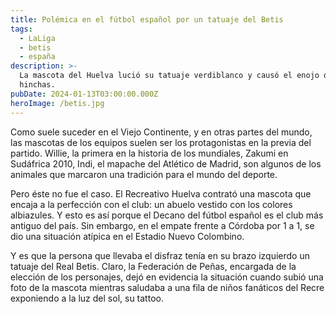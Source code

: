 ```yaml
---
title: Polémica en el fútbol español por un tatuaje del Betis
tags:
  - LaLiga
  - betis
  - españa
description: >-
  La mascota del Huelva lució su tatuaje verdiblanco y causó el enojo de los
  hinchas.
pubDate: 2024-01-13T03:00:00.000Z
heroImage: /betis.jpg
---
```


Como suele suceder en el Viejo Continente, y en otras partes del mundo, las mascotas de los equipos suelen ser los protagonistas en la previa del partido. Willie, la primera en la historia de los mundiales, Zakumi en Sudáfrica 2010, Indi, el mapache del Atlético de Madrid, son algunos de los animales que marcaron una tradición para el mundo del deporte.

Pero éste no fue el caso. El Recreativo Huelva contrató una mascota que encaja a la perfección con el club: un abuelo vestido con los colores albiazules. Y esto es así porque el Decano del fútbol español es el club más antiguo del país. Sin embargo, en el empate frente a Córdoba por 1 a 1, se dio una situación atípica en el Estadio Nuevo Colombino.

Y es que la persona que llevaba el disfraz tenía en su brazo izquierdo un tatuaje del Real Betis. Claro, la Federación de Peñas, encargada de la elección de los personajes, dejó en evidencia la situación cuando subió una foto de la mascota mientras saludaba a una fila de niños fanáticos del Recre exponiendo a la luz del sol, su tattoo.

